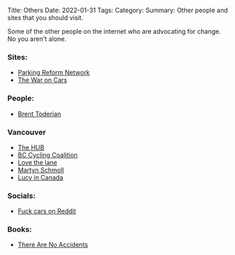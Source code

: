 Title: Others
Date: 2022-01-31
Tags: 
Category: 
Summary: Other people and sites that you should visit.

Some of the other people on the internet who are advocating for change. No you aren't alone.

### Sites:

* [Parking Reform Network](https://parkingreform.org/)
* [The War on Cars](https://thewaroncars.org/)

### People:

* [Brent Toderian](https://mastodon.social/@BrentToderian@mastodon.online)

### Vancouver
* [The HUB](https://bikehub.ca/)
* [BC Cycling Coalition](https://bccycling.ca/)
* [Love the lane](https://lovethelane.ca/)
* [Martyn Schmoll](https://twitter.com/martynschmoll)
* [Lucy in Canada](https://mastodon.social/@Lucyincanada@c.imc)

### Socials:

* [Fuck cars on Reddit](https://www.reddit.com/r/fuckcars/)

### Books:

* [There Are No Accidents](https://www.simonandschuster.com/books/There-Are-No-Accidents/Jessie-Singer/9781982129668)